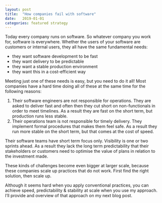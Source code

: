 ```yaml
---
layout: post
title:  "How companies fail with software"
date:   2019-01-01
categories: featured strategy
---
```


Today every company runs on software. So whatever company you work for, software is everywhere. Whether the users of your software are customers or internal users, they all have the same fundamental needs:
- they want software development to be fast
- they want delivery to be predictable
- they want a stable production environment
- they want this in a cost-efficient way

Meeting just one of these needs is easy, but you need to do it all! Most companies have a hard time doing all of these at the same time for the following reasons:
1. Their software engineers are not responsible for operations. They are asked to deliver fast and often then they cut short on non-functionals in order to meet timelines. As a result they are fast on the short term, but production runs less stable.
2. Their operations team is not responsible for timely delivery. They implement formal procedures that makes them feel safe. As a result they run more stable on the short term, but that comes at the cost of speed.

Their software teams have short term focus only. Visibility is one or two sprints ahead. As a result they lack the long term predictability that their stakeholders or customers need to optimise the value of plans in relation to the investment made.

These kinds of challenges become even bigger at larger scale, because these companies scale up practices that do not work. First find the right solution, then scale up.

Although it seems hard when you apply conventional practices, you can achieve speed, predictability & stability at scale when you use my approach. I’ll provide and overview of that approach on my next blog post.
